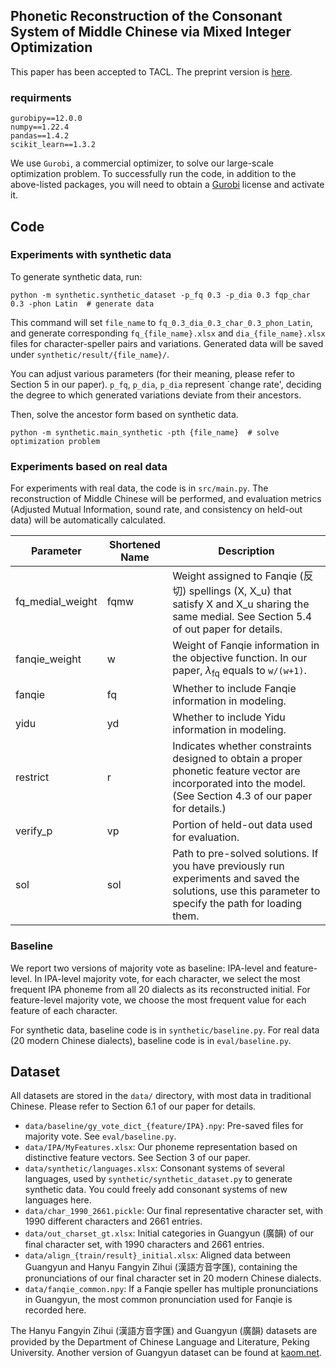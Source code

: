 ## Phonetic Reconstruction of the Consonant System of Middle Chinese via Mixed Integer Optimization

This paper has been accepted to TACL. The preprint version is [here](https://www.arxiv.org/abs/2502.04625).

### requirments
```
gurobipy==12.0.0
numpy==1.22.4
pandas==1.4.2
scikit_learn==1.3.2
```
We use `Gurobi`, a commercial optimizer, to solve our large-scale optimization problem.
To successfully run the code, in addition to the above-listed packages, you will need to obtain a [Gurobi](https://www.gurobi.com/) license and activate it.

## Code
### Experiments with synthetic data
To generate synthetic data, run:
```shell
python -m synthetic.synthetic_dataset -p_fq 0.3 -p_dia 0.3 fqp_char 0.3 -phon Latin  # generate data
```
This command will set `file_name` to `fq_0.3_dia_0.3_char_0.3_phon_Latin`, and generate corresponding 
`fq_{file_name}.xlsx` and `dia_{file_name}.xlsx` files for character-speller pairs and variations.
Generated data will be saved under `synthetic/result/{file_name}/`.

You can adjust various parameters (for their meaning, 
please refer to Section 5 in our paper). `p_fq`, `p_dia`, `p_dia` represent `change rate', 
deciding the degree to which generated variations deviate from their ancestors. 

Then, solve the ancestor form based on synthetic data.
```
python -m synthetic.main_synthetic -pth {file_name}  # solve optimization problem
```

### Experiments based on real data
For experiments with real data, the code is in `src/main.py`. The reconstruction of Middle Chinese will be performed,
and evaluation metrics (Adjusted Mutual Information, sound rate, and consistency on held-out data) will be automatically calculated.

| Parameter        | Shortened Name | Description                                                                                                                                                     |
|------------------|----------------|-----------------------------------------------------------------------------------------------------------------------------------------------------------------|
| fq_medial_weight | fqmw           | Weight assigned to Fanqie (反切) spellings (X, X_u) that satisfy X and X_u sharing the same medial. See Section 5.4 of out paper for details.                     |
| fanqie_weight    | w              | Weight of Fanqie information in the objective function. In our paper, $\lambda_{\text{fq}}$ equals to `w/(w+1)`.                                                |
| fanqie           | fq             | Whether to include Fanqie information in modeling.                                                                                                              |
| yidu             | yd             | Whether to include Yidu information in modeling.                                                                                                                |
| restrict         | r              | 	Indicates whether constraints designed to obtain a proper phonetic feature vector are incorporated into the model. (See Section 4.3 of our paper for details.) |
| verify_p         | vp             | Portion of held-out data used for evaluation.                                                                                                                   |
| sol              | sol            | Path to pre-solved solutions. If you have previously run experiments and saved the solutions, use this parameter to specify the path for loading them.          |                                                                                                                |


### Baseline
We report two versions of majority vote as baseline: IPA-level and feature-level. 
In IPA-level majority vote, for each character, we select the most frequent IPA phoneme from all 20 dialects as its reconstructed initial.
For feature-level majority vote, we choose the most frequent value for each feature of each character.

For synthetic data, baseline code is in `synthetic/baseline.py`. For real data (20 modern Chinese dialects),
baseline code is in `eval/baseline.py`.


## Dataset
All datasets are stored in the `data/` directory, with most data in traditional Chinese. Please refer to Section 6.1 of our paper for details.
+ `data/baseline/gy_vote_dict_{feature/IPA}.npy`: Pre-saved files for majority vote. See `eval/baseline.py`.
+ `data/IPA/MyFeatures.xlsx`: Our phoneme representation based on distinctive feature vectors. See Section 3 of our paper.
+ `data/synthetic/languages.xlsx`: Consonant systems of several languages, used by `synthetic/synthetic_dataset.py` to generate synthetic data. 
You could freely add consonant systems of new languages here.
+ `data/char_1990_2661.pickle`: Our final representative character set, with 1990 different characters and 2661 entries.
+ `data/out_charset_gt.xlsx`: Initial categories in Guangyun (廣韻) of our final character set, with 1990 characters and 2661 entries.
+ `data/align_{train/result}_initial.xlsx`: Aligned data between Guangyun and Hanyu Fangyin Zihui (漢語方音字匯), 
containing the pronunciations of our final character set in 20 modern Chinese dialects.
+ `data/fanqie_common.npy`: If a Fanqie speller has multiple pronunciations in Guangyun, the most common pronunciation used for Fanqie is recorded here.

The Hanyu Fangyin Zihui (漢語方音字匯) and Guangyun (廣韻) datasets are provided by the Department of Chinese Language and Literature, Peking University. 
Another version of Guangyun dataset can be found at [kaom.net](http://www.kaom.net/).
